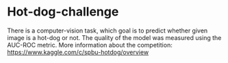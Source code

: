 # Hot-dog-challenge
There is a computer-vision task, which goal is to predict whether given image is a hot-dog or not. The quality of the model was measured using the AUC-ROC metric. 
More information about the competition: https://www.kaggle.com/c/spbu-hotdog/overview
